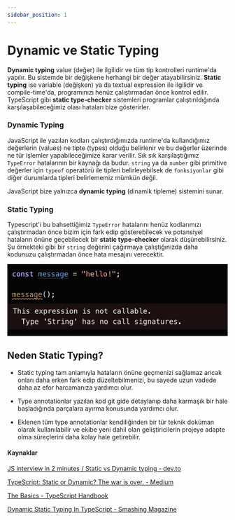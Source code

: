 ```yaml
---
sidebar_position: 1
---
```


# Dynamic ve Static Typing

**Dynamic typing** value (değer) ile ilgilidir ve tüm tip kontrolleri runtime'da yapılır. Bu sistemde bir değişkene herhangi bir değer atayabilirsiniz. **Static typing** ise variable (değişken) ya da textual expression ile ilgilidir ve compile-time'da, programınızı henüz çalıştırmadan önce kontrol edilir. TypeScript gibi **static type-checker** sistemleri programlar çalıştırıldığında karşılaşabileceğimiz olası hataları bize gösterirler.

### Dynamic Typing

JavaScript ile yazılan kodları çalıştırdığımızda runtime'da kullandığımız değerlerin (values) ne tipte (types) olduğu belirlenir ve bu değerler üzerinde ne tür işlemler yapabileceğimize karar verilir. Sık sık karşılaştığımız `TypeError` hatalarının bir kaynağı da budur. `string` ya da `number` gibi primitive değerler için `typeof` operatörü ile tipleri belirleyebilsek de `fonksiyonlar` gibi diğer durumlarda tipleri belirlememiz mümkün değil.

JavaScript bize yalnızca **dynamic typing** (dinamik tipleme) sistemini sunar.

### Static Typing

Typescript'i bu bahsettiğimiz `TypeError` hatalarını henüz kodlarımızı çalıştırmadan önce bizim için fark edip gösterebilecek ve potansiyel hataların önüne geçebilecek bir **static type-checker** olarak düşünebilirsiniz. Şu örnekteki gibi bir `string` değerini çağırmaya çalıştığınızda daha kodunuzu çalıştırmadan önce hata mesajını verecektir.

![static type checking](./img/static-type-cheking.png)

## Neden Static Typing?

* Static typing tam anlamıyla hataların önüne geçmenizi sağlamaz ancak onları daha erken fark edip düzeltebilmenizi, bu sayede uzun vadede daha az efor harcamanıza yardımcı olur.

* Type annotationlar yazılan kod git gide detaylanıp daha karmaşık bir hale başladığında parçalara ayırma konusunda yardımcı olur. 

* Eklenen tüm type annotationlar kendiliğinden bir tür teknik doküman olarak kullanılabilir ve ekibe yeni dahil olan geliştiricilerin projeye adapte olma süreçlerini daha kolay hale getirebilir.


#### Kaynaklar

[JS interview in 2 minutes / Static vs Dynamic typing - dev.to](https://dev.to/kozlovzxc/js-interview-in-2-minutes-static-vs-dynamic-typing-2d5k)

[TypeScript: Static or Dynamic? The war is over. - Medium](https://itnext.io/typescript-static-or-dynamic-64bceb50b93e)

[The Basics - TypeScript Handbook](https://www.typescriptlang.org/docs/handbook/2/basic-types.html)

[Dynamic Static Typing In TypeScript - Smashing Magazine](https://www.smashingmagazine.com/2021/01/dynamic-static-typing-typescript/)